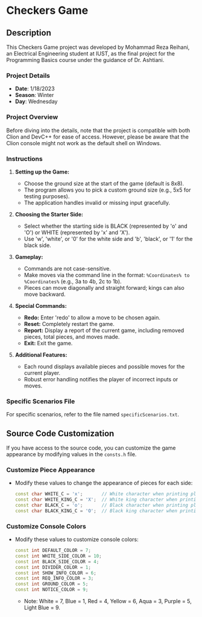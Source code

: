# Checkers Game

## Description

This Checkers Game project was developed by Mohammad Reza Reihani, an Electrical Engineering student at IUST, as the final project for the Programming Basics course under the guidance of Dr. Ashtiani.

### Project Details

- **Date**: 1/18/2023
- **Season**: Winter
- **Day**: Wednesday

### Project Overview

Before diving into the details, note that the project is compatible with both Clion and DevC++ for ease of access. However, please be aware that the Clion console might not work as the default shell on Windows.

### Instructions

1. **Setting up the Game:**
   - Choose the ground size at the start of the game (default is 8x8).
   - The program allows you to pick a custom ground size (e.g., 5x5 for testing purposes).
   - The application handles invalid or missing input gracefully.

2. **Choosing the Starter Side:**
   - Select whether the starting side is BLACK (represented by 'o' and 'O') or WHITE (represented by 'x' and 'X').
   - Use 'w', 'white', or '0' for the white side and 'b', 'black', or '1' for the black side.

3. **Gameplay:**
   - Commands are not case-sensitive.
   - Make moves via the command line in the format: `%Coordinates% to %Coordinates%` (e.g., 3a to 4b, 2c to 1b).
   - Pieces can move diagonally and straight forward; kings can also move backward.
  
4. **Special Commands:**
   - **Redo:** Enter 'redo' to allow a move to be chosen again.
   - **Reset:** Completely restart the game.
   - **Report:** Display a report of the current game, including removed pieces, total pieces, and moves made.
   - **Exit:** Exit the game.

5. **Additional Features:**
   - Each round displays available pieces and possible moves for the current player.
   - Robust error handling notifies the player of incorrect inputs or moves.

### Specific Scenarios File

For specific scenarios, refer to the file named `specificScenarios.txt`.

## Source Code Customization

If you have access to the source code, you can customize the game appearance by modifying values in the `consts.h` file.

### Customize Piece Appearance

- Modify these values to change the appearance of pieces for each side:
  ```cpp
  const char WHITE_C = 'x';       // White character when printing play ground
  const char WHITE_KING_C = 'X';  // White king character when printing play ground
  const char BLACK_C = 'o';       // Black character when printing play ground
  const char BLACK_KING_C = 'O';  // Black king character when printing play ground
  ```

### Customize Console Colors

- Modify these values to customize console colors:
  ```cpp
  const int DEFAULT_COLOR = 7;
  const int WHITE_SIDE_COLOR = 10;
  const int BLACK_SIDE_COLOR = 4;
  const int DIVIDER_COLOR = 1;
  const int SHOW_INFO_COLOR = 6;
  const int REQ_INFO_COLOR = 3;
  const int GROUND_COLOR = 5;
  const int NOTICE_COLOR = 9;
  ```
  - Note: White = 7, Blue = 1, Red = 4, Yellow = 6, Aqua = 3, Purple = 5, Light Blue = 9.
